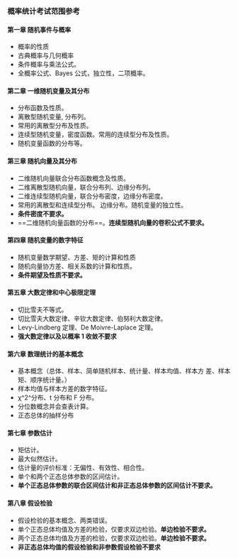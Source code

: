 ### 概率统计考试范围参考 

#### 第一章 随机事件与概率 

- 概率的性质 
- 古典概率与几何概率 
- 条件概率与乘法公式。 
- 全概率公式、Bayes 公式，独立性，二项概率。 

#### 第二章 一维随机变量及其分布 

- 分布函数及性质。 
- 离散型随机变量, 分布列。
- 常用的离散型分布及性质。 
- 连续型随机变量，密度函数。常用的连续型分布及性质。 
- 随机变量函数的分布等。 

#### 第三章 随机向量及其分布 

- 二维随机向量联合分布函数概念及性质。 
- 二维离散型随机向量，联合分布列、边缘分布列。 
- 二维连续型随机向量，联合分布密度，边缘分布密度。 
- 常用的离散型和连续型分布。 边缘分布。随机变量的独立性。 
- **条件密度不要求。** 
- ==二维随机向量函数的分布==。**连续型随机向量的卷积公式不要求。** 

#### 第四章 随机变量的数字特征 

- 随机变量数学期望、方差、矩的计算和性质 
- 随机向量协方差、相关系数的计算和性质。
- **条件期望及性质不要求。** 

#### 第五章 大数定律和中心极限定理 

- 切比雪夫不等式。 
- 切比雪夫大数定律、辛钦大数定律、伯努利大数定律。 
- Levy-Lindberg 定理、De Moivre-Laplace 定理。 
- **强大数定律以及以概率 1 收敛不要求** 

#### 第六章 数理统计的基本概念 

- 基本概念（总体、样本、简单随机样本、统计量、样本均值、样本方 差、样本矩、顺序统计量。） 
- 样本均值与样本方差的数字特征。 
- χ^2^分布、t 分布和 F 分布。 
- 分位数概念并会查表计算。 
- 正态总体的抽样分布 

#### 第七章 参数估计 

- 矩估计。 
- 最大似然估计。 
- 估计量的评价标准：无偏性、有效性、相合性。 
- 单个和两个正态总体参数的区间估计。 
- **单个正态总体参数的联合区间估计和非正态总体参数的区间估计不要求。**

#### 第八章 假设检验 

- 假设检验的基本概念、两类错误。 
- 单个正态总体均值及方差的检验，仅要求双边检验。**单边检验不要求。**
-  两个正态总体均值及方差的检验，仅要求双边检验。**单边检验不要求。** 
- **非正态总体均值的假设检验和非参数假设检验不要求** 

